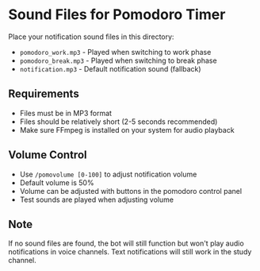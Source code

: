 # Sound Files for Pomodoro Timer

Place your notification sound files in this directory:

- `pomodoro_work.mp3` - Played when switching to work phase
- `pomodoro_break.mp3` - Played when switching to break phase
- `notification.mp3` - Default notification sound (fallback)

## Requirements

- Files must be in MP3 format
- Files should be relatively short (2-5 seconds recommended)
- Make sure FFmpeg is installed on your system for audio playback

## Volume Control

- Use `/pomovolume [0-100]` to adjust notification volume
- Default volume is 50%
- Volume can be adjusted with buttons in the pomodoro control panel
- Test sounds are played when adjusting volume

## Note

If no sound files are found, the bot will still function but won't play audio notifications in voice channels. Text notifications will still work in the study channel.
